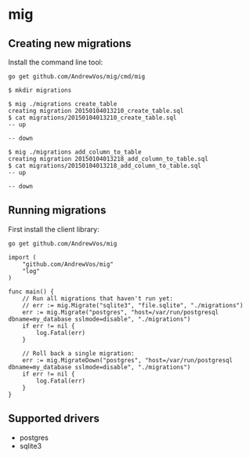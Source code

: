# mig

## Creating new migrations

Install the command line tool:

```
go get github.com/AndrewVos/mig/cmd/mig
```

```
$ mkdir migrations

$ mig ./migrations create_table
creating migration 20150104013210_create_table.sql
$ cat migrations/20150104013210_create_table.sql
-- up

-- down

$ mig ./migrations add_column_to_table
creating migration 20150104013218_add_column_to_table.sql
$ cat migrations/20150104013218_add_column_to_table.sql
-- up

-- down
```

## Running migrations

First install the client library:

```
go get github.com/AndrewVos/mig
```

```golang
import (
	"github.com/AndrewVos/mig"
	"log"
)

func main() {
	// Run all migrations that haven't run yet:
	// err := mig.Migrate("sqlite3", "file.sqlite", "./migrations")
	err := mig.Migrate("postgres", "host=/var/run/postgresql dbname=my_database sslmode=disable", "./migrations")
	if err != nil {
		log.Fatal(err)
	}

	// Roll back a single migration:
	err := mig.MigrateDown("postgres", "host=/var/run/postgresql dbname=my_database sslmode=disable", "./migrations")
	if err != nil {
		log.Fatal(err)
	}
}
```

## Supported drivers

- postgres
- sqlite3
